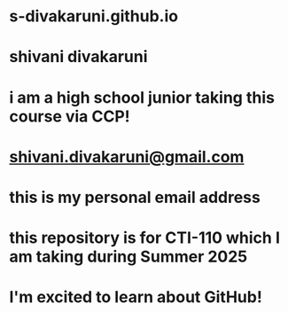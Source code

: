 # s-divakaruni.github.io
# shivani divakaruni 
# i am a high school junior taking this course via CCP! 
# shivani.divakaruni@gmail.com 
# this is my personal email address 
# this repository is for CTI-110 which I am taking during Summer 2025
# I'm excited to learn about GitHub! 